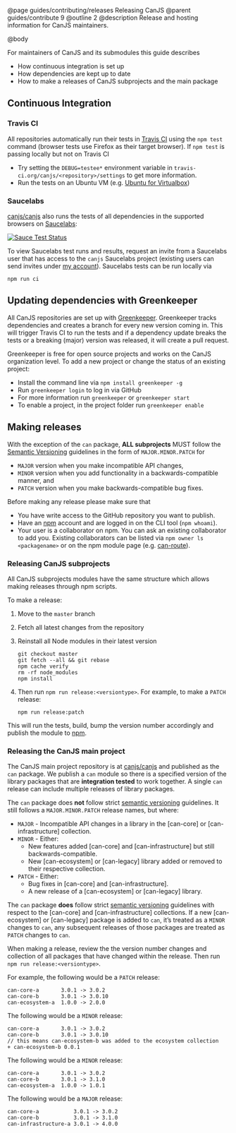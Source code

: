 @page guides/contributing/releases Releasing CanJS
@parent guides/contribute 9
@outline 2
@description Release and hosting information for CanJS maintainers.

@body

For maintainers of CanJS and its submodules this guide describes

- How continuous integration is set up
- How dependencies are kept up to date
- How to make a releases of CanJS subprojects and the main package

## Continuous Integration

### Travis CI

All repositories automatically run their tests in [Travis CI](https://travis-ci.org/) using the `npm test` command (browser tests use Firefox as their target browser). If `npm test` is passing locally but not on Travis CI

- Try setting the `DEBUG=testee*` environment variable in `travis-ci.org/canjs/<repository>/settings` to get more information.
- Run the tests on an Ubuntu VM (e.g. [Ubuntu for Virtualbox](https://www.virtualbox.org/wiki/Linux_Downloads))

### Saucelabs

[canjs/canjs](https://github.com/canjs/canjs) also runs the tests of all dependencies in the supported browsers on [Saucelabs](https://saucelabs.com):

[![Sauce Test Status](https://saucelabs.com/browser-matrix/canjs.svg)](https://saucelabs.com/u/canjs)

To view Saucelabs test runs and results, request an invite from a Saucelabs user that has access to the `canjs` Saucelabs project (existing users can send invites under [my account](https://saucelabs.com/beta/users/canjs)). Saucelabs tests can be run locally via

```
npm run ci
```


## Updating dependencies with Greenkeeper

All CanJS repositories are set up with [Greenkeeper](https://greenkeeper.io/). Greenkeeper tracks dependencies and creates a branch for every new version coming in. This will trigger Travis CI to run the tests and if a dependency update breaks the tests or a breaking (major) version was released, it will create a pull request.

Greenkeeper is free for open source projects and works on the CanJS organization level. To add a new project or change the status of an existing project:

- Install the command line via `npm install greenkeeper -g`
- Run `greenkeeper login` to log in via GitHub
- For more information run `greenkeeper` or `greenkeeper start`
- To enable a project, in the project folder run `greenkeeper enable`


## Making releases

With the exception of the `can` package, __ALL subprojects__ MUST follow the [Semantic Versioning](http://semver.org/) guidelines in the form of `MAJOR.MINOR.PATCH` for

- `MAJOR` version when you make incompatible API changes,
- `MINOR` version when you add functionality in a backwards-compatible manner, and
- `PATCH` version when you make backwards-compatible bug fixes.

Before making any release please make sure that

- You have write access to the GitHub repository you want to publish.
- Have an [npm](https://www.npmjs.com) account and are logged in on the CLI tool (`npm whoami`).
- Your user is a collaborator on npm. You can ask an existing collaborator to add you. Existing collaborators can be listed via `npm owner ls <packagename>` or on the npm module page (e.g. [can-route](https://www.npmjs.com/package/can-route)).


### Releasing CanJS subprojects

All CanJS subprojects modules have the same structure which allows making releases through npm scripts.

To make a release:

1. Move to the `master` branch
2. Fetch all latest changes from the repository
3. Reinstall all Node modules in their latest version

   ```
   git checkout master
   git fetch --all && git rebase
   npm cache verify
   rm -rf node_modules
   npm install
   ```

4. Then run `npm run release:<versiontype>`. For example, to make a `PATCH` release:

   ```
   npm run release:patch
   ```

This will run the tests, build, bump the version number accordingly and publish the module to [npm](https://www.npmjs.com/).


### Releasing the CanJS main project

The CanJS main project repository is at
[canjs/canjs](https://github.com/canjs/canjs) and published as the `can` package. We
publish a `can` module so there is a specified version of the library packages that are
__integration tested__ to work together. A single `can` release can include multiple
releases of library packages.

The `can` package does __not__ follow strict [semantic versioning](http://semver.org/)
guidelines. It still follows a `MAJOR.MINOR.PATCH` release names, but where:

 - `MAJOR` - Incompatible API changes in a library in the [can-core] or [can-infrastructure] collection.
 - `MINOR` - Either:
    - New features added [can-core] and [can-infrastructure] but still backwards-compatible.
    - New [can-ecosystem] or [can-legacy] library added or removed to their respective collection.
 - `PATCH` - Either:
    - Bug fixes in [can-core] and [can-infrastructure].
    - A new release of a [can-ecosystem] or [can-legacy] library.

The `can` package __does__ follow strict [semantic versioning](http://semver.org/) guidelines
with respect to the [can-core] and [can-infrastructure] collections. If a
new [can-ecosystem] or [can-legacy] package is added to `can`, it’s treated as a `MINOR` changes to `can`,
any subsequent releases of those packages are treated as `PATCH` changes to `can`.

When making a release, review the the version number changes and collection of all packages that have changed within the release.  Then run `npm run release:<versiontype>`.

For example, the following would be a `PATCH` release:

```
can-core-a       3.0.1 -> 3.0.2
can-core-b       3.0.1 -> 3.0.10
can-ecosystem-a  1.0.0 -> 2.0.0
```

The following would be a `MINOR` release:

```
can-core-a       3.0.1 -> 3.0.2
can-core-b       3.0.1 -> 3.0.10
// this means can-ecosystem-b was added to the ecosystem collection
+ can-ecosystem-b 0.0.1  
```

The following would be a `MINOR` release:

```
can-core-a       3.0.1 -> 3.0.2
can-core-b       3.0.1 -> 3.1.0
can-ecosystem-a  1.0.0 -> 1.0.1
```

The following would be a `MAJOR` release:

```
can-core-a           3.0.1 -> 3.0.2
can-core-b           3.0.1 -> 3.1.0
can-infrastructure-a 3.0.1 -> 4.0.0
```
